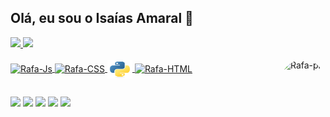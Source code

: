## Olá, eu sou o Isaías Amaral 👋

<div align="">
  <a href="https://github.com/isaias799">
  <img height="180em" src="https://github-readme-stats.vercel.app/api?username=isaias799&show_icons=true&theme=dark&include_all_commits=true&count_private=true"/>  
  <img height="180em" src="https://github-readme-stats.vercel.app/api/top-langs/?username=isaias799&layout=compact&langs_count=7&theme=dark"/> 
</div>
  <div style="display: inline_block"><br>
  <img align="center" alt="Rafa-Js" height="30" width="40" src="https://cdn.jsdelivr.net/gh/devicons/devicon/icons/vscode/vscode-original.svg" />
  <img align="center" alt="Rafa-CSS" height="30" width="40" src="https://cdn.jsdelivr.net/gh/devicons/devicon/icons/r/r-original.svg" />
  <img align="center" alt="Rafa-Python" height="30" width="40" src="https://raw.githubusercontent.com/devicons/devicon/master/icons/python/python-original.svg">
  <img align="center" alt="Rafa-HTML" height="30" width="40" src="https://cdn.jsdelivr.net/gh/devicons/devicon/icons/pytest/pytest-original.svg" />
  <img align="right" alt="Rafa-pic" height="150" style="border-radius:50px;"
src="https://media4.giphy.com/media/7uDtQm2jKdS0VGLg46/giphy.gif?cid=ecf05e47nch370apsg1rcii634ai2qzjlbm2h9xjf82c31i3&rid=giphy.gif&ct=g">
</div>
  
  ##
  
<div> 
  <a href="https://www.youtube.com/channel/UCoY_bnbLRsvEwfz_LLgelvQ" target="_blank"><img src="https://img.shields.io/badge/YouTube-FF0000?style=for-the-badge&logo=youtube&logoColor=white" target="_blank"></a>
  <a href="https://instagram.com/isaias_araujo._?igshid=YmMyMTA2M2Y=" target="_blank"><img src="https://img.shields.io/badge/-Instagram-%23E4405F?style=for-the-badge&logo=instagram&logoColor=white" target="_blank"></a>
 <a href="https://discord.com/channels/1051842147474747482/1051842148036788256" target="_blank"><img src="https://img.shields.io/badge/Discord-7289DA?style=for-the-badge&logo=discord&logoColor=white" target="_blank"></a> 
  <a href = "mailto:isaiahmarinebiologist@gmail.com"><img src="https://img.shields.io/badge/-Gmail-%23333?style=for-the-badge&logo=gmail&logoColor=white" target="_blank"></a>
  <a href="https://www.linkedin.com/in/isaias-amaral-silva-1164a225a/" target="_blank"><img src="https://img.shields.io/badge/-LinkedIn-%230077B5?style=for-the-badge&logo=linkedin&logoColor=white" target="_blank"></a> 
</div>
